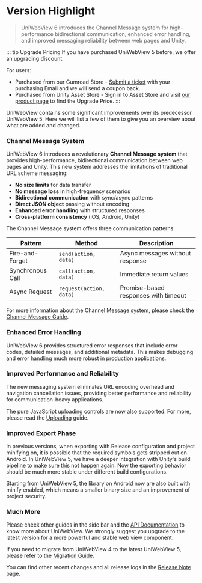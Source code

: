 # Version Highlight

> UniWebView 6 introduces the Channel Message system for high-performance bidirectional communication, enhanced error handling, and improved messaging reliability between web pages and Unity.

::: tip Upgrade Pricing
If you have purchased UniWebView 5 before, we offer an upgrading discount.

For users:

- Purchased from our Gumroad Store - [Submit a ticket](https://onevcat.atlassian.net/servicedesk/customer/portal/2/group/2/create/10011) with your purchasing Email and we will send a coupon back.
- Purchased from Unity Asset Store - Sign in to Asset Store and visit [our product page](https://assetstore.unity.com/packages/slug/229335)
  to find the Upgrade Price.
  :::

UniWebView contains some significant improvements over its predecessor UniWebView 5. Here we will list a few of them to
give you an overview about what are added and changed.

### Channel Message System

UniWebView 6 introduces a revolutionary **Channel Message system** that provides high-performance, bidirectional communication between web pages and Unity. This new system addresses the limitations of traditional URL scheme messaging:

- **No size limits** for data transfer
- **No message loss** in high-frequency scenarios
- **Bidirectional communication** with sync/async patterns
- **Direct JSON object** passing without encoding
- **Enhanced error handling** with structured responses
- **Cross-platform consistency** (iOS, Android, Unity)

The Channel Message system offers three communication patterns:

| Pattern | Method | Description |
| ------- | ------ | ----------- |
| Fire-and-Forget | `send(action, data)` | Async messages without response |
| Synchronous Call | `call(action, data)` | Immediate return values |
| Async Request | `request(action, data)` | Promise-based responses with timeout |

For more information about the Channel Message system, please check the [Channel Message Guide](./channel-message.md).

### Enhanced Error Handling

UniWebView 6 provides structured error responses that include error codes, detailed messages, and additional metadata. This makes debugging and error handling much more robust in production applications.

### Improved Performance and Reliability

The new messaging system eliminates URL encoding overhead and navigation cancellation issues, providing better performance and reliability for communication-heavy applications.

The pure JavaScript uploading controls are now also supported. For more, please read the [Uploading](./uploading.md) guide.

### Improved Export Phase

In previous versions, when exporting with Release configuration and project minifying on, it is possible that the required
symbols gets stripped out on Android. In UniWebView 5, we have a deeper integration with Unity's build pipeline to make sure
this not happen again. Now the exporting behavior should be much more stable under different build configurations.

Starting from UniWebView 5, the library on Android now are also built with minify enabled, which means a smaller binary
size and an improvement of project security.

### Much More

Please check other guides in the side bar and the [API Documentation](/latest/api/overview) to know more about UniWebView.
We strongly suggest you upgrade to the latest version for a more powerful and stable web view component.

If you need to migrate from UniWebView 4 to the latest UniWebView 5, please refer to the [Migration Guide](./migration-guide-v4-to-v5.md).

You can find other recent changes and all release logs in the [Release Note](../release-note) page.
